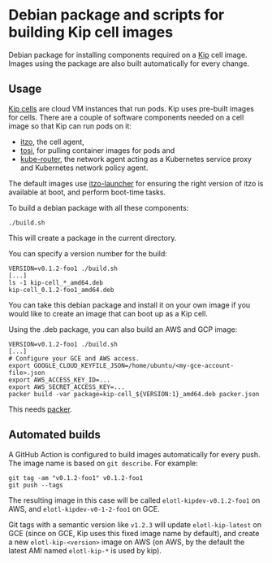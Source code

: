 # Debian package and scripts for building Kip cell images

Debian package for installing components required on a [Kip](https://github.com/elotl/kip) cell image. Images using the package are also built automatically for every change.

## Usage

[Kip cells](https://github.com/elotl/kip/blob/master/docs/cells.md) are cloud VM instances that run pods. Kip uses pre-built images for cells. There are a couple of software components needed on a cell image so that Kip can run pods on it:
* [itzo](https://github.com/elotl/itzo), the cell agent,
* [tosi](https://github.com/elotl/tosi), for pulling container images for pods and
* [kube-router](https://github.com/cloudnativelabs/kube-router), the network agent acting as a Kubernetes service proxy and Kubernetes network policy agent.

The default images use [itzo-launcher](https://github.com/elotl/itzo-launcher) for ensuring the right version of itzo is available at boot, and perform boot-time tasks.

To build a debian package with all these components:

    ./build.sh

This will create a package in the current directory.

You can specify a version number for the build:

    VERSION=v0.1.2-foo1 ./build.sh
    [...]
    ls -1 kip-cell_*_amd64.deb
    kip-cell_0.1.2-foo1_amd64.deb

You can take this debian package and install it on your own image if you would like to create an image that can boot up as a Kip cell.

Using the .deb package, you can also build an AWS and GCP image:

    VERSION=v0.1.2-foo1 ./build.sh
    [...]
    # Configure your GCE and AWS access.
    export GOOGLE_CLOUD_KEYFILE_JSON=/home/ubuntu/<my-gce-account-file>.json
    export AWS_ACCESS_KEY_ID=...
    export AWS_SECRET_ACCESS_KEY=...
    packer build -var package=kip-cell_${VERSION:1}_amd64.deb packer.json

This needs [packer](https://www.packer.io/).

## Automated builds

A GitHub Action is configured to build images automatically for every push. The image name is based on `git describe`. For example:

    git tag -am "v0.1.2-foo1" v0.1.2-foo1
    git push --tags

The resulting image in this case will be called `elotl-kipdev-v0.1.2-foo1` on AWS, and `elotl-kipdev-v0-1-2-foo1` on GCE.

Git tags with a semantic version like `v1.2.3` will update `elotl-kip-latest` on GCE (since on GCE, Kip uses this fixed image name by default), and create a new `elotl-kip-<version>` image on AWS (on AWS, by the default the latest AMI named `elotl-kip-*` is used by kip).
